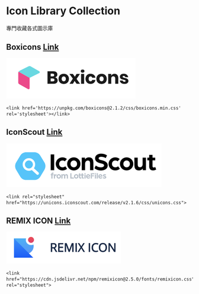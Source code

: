 # Icon Library Collection

專門收藏各式圖示庫

## Boxicons [Link](https://boxicons.com/)
![boxicon](/readme/boxicon.png)
```
<link href='https://unpkg.com/boxicons@2.1.2/css/boxicons.min.css' rel='stylesheet'></link>
```

## IconScout [Link](https://iconscout.com/unicons/explore/line)
![iconscout](/readme/iconscout.png)
```
<link rel="stylesheet" href="https://unicons.iconscout.com/release/v2.1.6/css/unicons.css">
```


## REMIX ICON [Link](https://remixicon.com/)
![remix](/readme/remix.png)
```
<link href="https://cdn.jsdelivr.net/npm/remixicon@2.5.0/fonts/remixicon.css" rel="stylesheet">
```